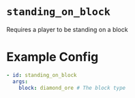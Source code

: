 # `standing_on_block`

Requires a player to be standing on a block

# Example Config
```yaml
- id: standing_on_block
  args:
    block: diamond_ore # The block type
```
